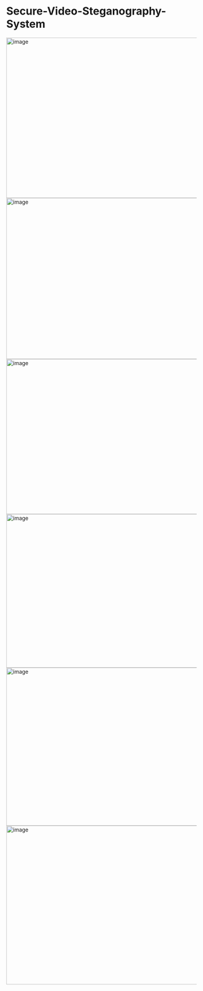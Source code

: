 # Secure-Video-Steganography-System

<img width="863" height="423" alt="image" src="https://github.com/user-attachments/assets/22d0bbba-b972-418f-a589-961bd27ac5d0" />

<img width="826" height="425" alt="image" src="https://github.com/user-attachments/assets/1a2f5552-dfa0-4099-a52d-5ae9c0d1cd1b" />

<img width="876" height="409" alt="image" src="https://github.com/user-attachments/assets/584f7d61-34ba-4e51-b36c-4d9ee5cef8f6" />

<img width="882" height="405" alt="image" src="https://github.com/user-attachments/assets/7786f1cc-c593-4289-a0aa-701c9fb9cbed" />

<img width="839" height="417" alt="image" src="https://github.com/user-attachments/assets/dfe72832-21ad-4002-8493-482d89844326" />

<img width="829" height="419" alt="image" src="https://github.com/user-attachments/assets/f19d3123-ceed-4754-87df-fe790147c258" />






